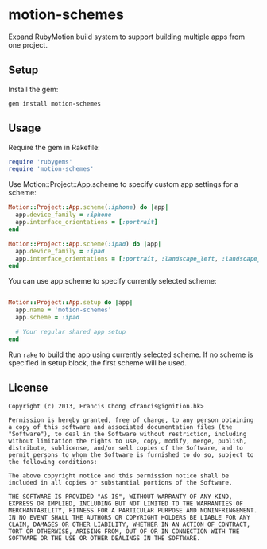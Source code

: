 # motion-schemes

Expand RubyMotion build system to support building multiple apps from one project.

## Setup

Install the gem:

```
gem install motion-schemes
```

## Usage

Require the gem in Rakefile:

```ruby
require 'rubygems'
require 'motion-schemes'
```

Use Motion::Project::App.scheme to specify custom app settings for a scheme:

```ruby
Motion::Project::App.scheme(:iphone) do |app|
  app.device_family = :iphone
  app.interface_orientations = [:portrait]
end

Motion::Project::App.scheme(:ipad) do |app|
  app.device_family = :ipad
  app.interface_orientations = [:portrait, :landscape_left, :landscape_right, :portrait_upside_down]
end
```

You can use app.scheme to specify currently selected scheme:

```ruby

Motion::Project::App.setup do |app|
  app.name = 'motion-schemes'
  app.scheme = :ipad

  # Your regular shared app setup
end
```

Run ```rake``` to build the app using currently selected scheme. If no scheme is specified in setup block, the first
scheme will be used.

## License

```
Copyright (c) 2013, Francis Chong <francis@ignition.hk>

Permission is hereby granted, free of charge, to any person obtaining a copy of this software and associated documentation files (the "Software"), to deal in the Software without restriction, including without limitation the rights to use, copy, modify, merge, publish, distribute, sublicense, and/or sell copies of the Software, and to permit persons to whom the Software is furnished to do so, subject to the following conditions:

The above copyright notice and this permission notice shall be included in all copies or substantial portions of the Software.

THE SOFTWARE IS PROVIDED "AS IS", WITHOUT WARRANTY OF ANY KIND, EXPRESS OR IMPLIED, INCLUDING BUT NOT LIMITED TO THE WARRANTIES OF MERCHANTABILITY, FITNESS FOR A PARTICULAR PURPOSE AND NONINFRINGEMENT. IN NO EVENT SHALL THE AUTHORS OR COPYRIGHT HOLDERS BE LIABLE FOR ANY CLAIM, DAMAGES OR OTHER LIABILITY, WHETHER IN AN ACTION OF CONTRACT, TORT OR OTHERWISE, ARISING FROM, OUT OF OR IN CONNECTION WITH THE SOFTWARE OR THE USE OR OTHER DEALINGS IN THE SOFTWARE.
```
